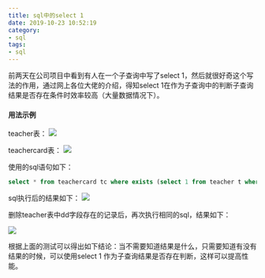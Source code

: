 ```yaml
---
title: sql中的select 1
date: 2019-10-23 10:52:19
category:
- sql
tags:
- sql
---
```


前两天在公司项目中看到有人在一个子查询中写了select 1，然后就很好奇这个写法的作用，通过网上各位大佬的介绍，得知select 1在作为子查询中的判断子查询结果是否存在条件时效率较高（大量数据情况下）。

<!--more-->

#### 用法示例

teacher表：
![](teacher.jpg)

teachercard表：
![](teacherCard.jpg)


使用的sql语句如下：

```sql
select * from teachercard tc where exists (select 1 from teacher t where t.dd is not null);
```
sql执行后的结果如下：
![](result1.jpg)

删除teacher表中dd字段存在的记录后，再次执行相同的sql，结果如下：

![](result2.jpg)

根据上面的测试可以得出如下结论：当不需要知道结果是什么，只需要知道有没有结果的时候，可以使用select 1 作为子查询结果是否存在判断，这样可以提高性能。
